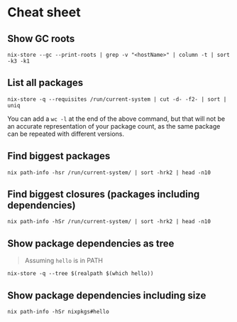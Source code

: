 # Cheat sheet

## Show GC roots

```shell
nix-store --gc --print-roots | grep -v "<hostName>" | column -t | sort -k3 -k1
```

## List all packages

```shell
nix-store -q --requisites /run/current-system | cut -d- -f2- | sort | uniq
```

You can add a `wc -l` at the end of the above command, but that will not be an accurate representation of
your package count, as the same package can be repeated with different versions.

## Find biggest packages

```shell
nix path-info -hsr /run/current-system/ | sort -hrk2 | head -n10
```

## Find biggest closures (packages including dependencies)

```shell
nix path-info -hSr /run/current-system/ | sort -hrk2 | head -n10
```

## Show package dependencies as tree

> Assuming `hello` is in PATH

```shell
nix-store -q --tree $(realpath $(which hello))
```

## Show package dependencies including size

```shell
nix path-info -hSr nixpkgs#hello
```
